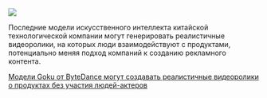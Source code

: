 <!--2025-02-11 13:23:42-->
<div class="yb">
  <div class="rss smaller1 habr"><img src="https://habrastorage.org/getpro/habr/upload_files/92b/90d/802/92b90d802c2b9cbafb744b061d54f818.jpg" /><p>Последние модели искусственного интеллекта китайской технологической компании могут генерировать реалистичные видеоролики, на которых люди взаимодействуют с продуктами, потенциально меняя подход компаний к созданию рекламного контента.</p><p></p> <a... <br><a class="light" href="https://habr.com/ru/companies/bothub/news/881452/?utm_source=habrahabr&utm_medium=rss&utm_campaign=881452">Модели Goku от ByteDance могут создавать реалистичные видеоролики о продуктах без участия людей-актеров</a></div>
</div>
